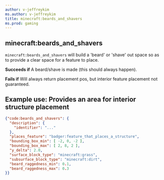 ```yaml
---
author: v-jeffreykim
ms.author: v-jeffreykim
title: minecraft:beards_and_shavers
ms.prod: gaming
---
```


## minecraft:beards_and_shavers

`minecraft:beards_and_shavers` will build a 'beard' or 'shave' out space so as to provide a clear space for a feature to place.

**Succeeds if**
A beard/shave is made (this should always happen).

**Fails if**
Will always return placement pos, but interior feature placement not guaranteed.

## Example use: Provides an area for interior structure placement

```json
{"code:beards_and_shavers": {
  "description": {
    "identifier": "..."
  },
  "places_feature": "badger:feature_that_places_a_structure",
  "bounding_box_min": [ -2, 0, -2 ],
  "bounding_box_max": [ 2, 8, 2 ],
  "y_delta": 2.0,
  "surface_block_type": "minecraft:grass",
  "subsurface_block_type": "minecraft:dirt",
  "beard_raggedness_min": 0.1,
  "beard_raggedness_max": 0.3
}}
```
